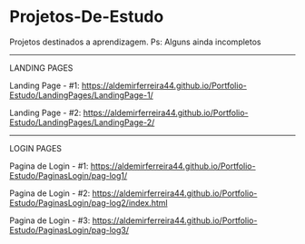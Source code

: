 # Projetos-De-Estudo
 Projetos destinados a aprendizagem. Ps: Alguns ainda incompletos

---------------------------------------------------------------------------------------
LANDING PAGES


Landing Page - #1:
https://aldemirferreira44.github.io/Portfolio-Estudo/LandingPages/LandingPage-1/

Landing Page - #2:
https://aldemirferreira44.github.io/Portfolio-Estudo/LandingPages/LandingPage-2/

---------------------------------------------------------------------------------------
LOGIN PAGES

Pagina de Login - #1:
https://aldemirferreira44.github.io/Portfolio-Estudo/PaginasLogin/pag-log1/

Pagina de Login - #2:
https://aldemirferreira44.github.io/Portfolio-Estudo/PaginasLogin/pag-log2/index.html

Pagina de Login - #3:
https://aldemirferreira44.github.io/Portfolio-Estudo/PaginasLogin/pag-log3/
